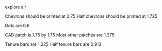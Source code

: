 explore air

Chevrons should be printed at 2.75
Half chevrons should be printed at 1.725

Dots are 0.6

CAD patch is 1.75 by 1.75
Most other patches are 1.375

Tenure bars are 1.325
Half tenure bars are 0.913
